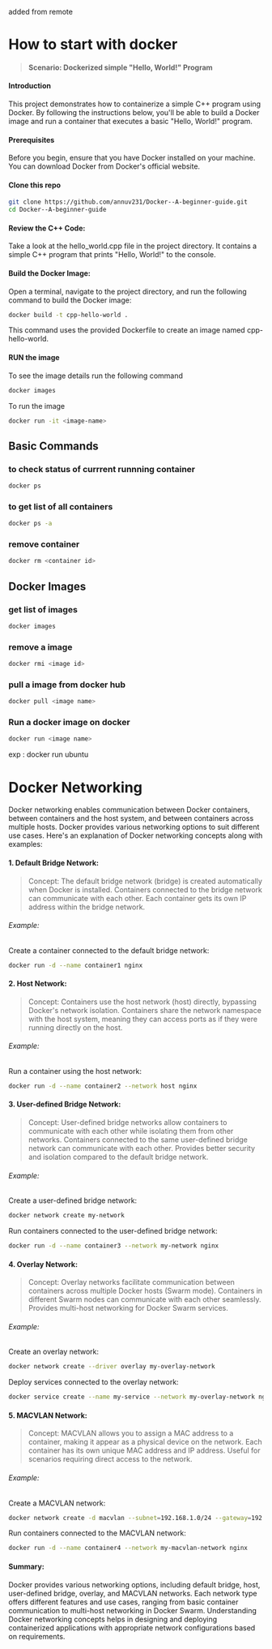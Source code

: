 added from remote 

# How to start with docker

> #### Scenario: Dockerized simple "Hello, World!" Program

#### Introduction
 This project demonstrates how to containerize a simple C++ program using Docker. By following the instructions below, you'll be able to build a Docker image and run a container that executes a basic "Hello, World!" program.

#### Prerequisites
Before you begin, ensure that you have Docker installed on your machine. You can download Docker from Docker's official website.

#### Clone this repo
```bash
git clone https://github.com/annuv231/Docker--A-beginner-guide.git
cd Docker--A-beginner-guide
```

#### Review the C++ Code:
Take a look at the hello_world.cpp file in the project directory. It contains a simple C++ program that prints "Hello, World!" to the console.
#### Build the Docker Image:
Open a terminal, navigate to the project directory, and run the following command to build the Docker image:

```bash
docker build -t cpp-hello-world .
```
This command uses the provided Dockerfile to create an image named cpp-hello-world.

#### RUN the image

To see the image details run the following command
```bash
docker images
```

To run the image

```bash
docker run -it <image-name>
```

## Basic Commands

### to check status of currrent runnning container

```bash
docker ps 
```

### to get list of all containers

```bash
docker ps -a 
```

### remove container

```bash
docker rm <container id>
```



## Docker Images

### get list of images

```bash
docker images
```

### remove a image

```bash
docker rmi <image id>
```


### pull a image from docker hub 

```bash
docker pull <image name>
```

### Run a docker image on docker

```bash
docker run <image name>
```

exp : docker run ubuntu



# Docker Networking

Docker networking enables communication between Docker containers, between containers and the host system, and between containers across multiple hosts. Docker provides various networking options to suit different use cases. Here's an explanation of Docker networking concepts along with examples:

#### 1. Default Bridge Network:
> Concept:
The default bridge network (bridge) is created automatically when Docker is installed.
Containers connected to the bridge network can communicate with each other.
Each container gets its own IP address within the bridge network.

###### Example:
Create a container connected to the default bridge network:

```bash
docker run -d --name container1 nginx
```
#### 2. Host Network:

> Concept:
Containers use the host network (host) directly, bypassing Docker's network isolation.
Containers share the network namespace with the host system, meaning they can access ports as if they were running directly on the host.

###### Example:
Run a container using the host network:

```bash
docker run -d --name container2 --network host nginx
```
#### 3. User-defined Bridge Network:

> Concept:
User-defined bridge networks allow containers to communicate with each other while isolating them from other networks.
Containers connected to the same user-defined bridge network can communicate with each other.
Provides better security and isolation compared to the default bridge network.

###### Example:
Create a user-defined bridge network:

```bash
docker network create my-network
```
Run containers connected to the user-defined bridge network:

```bash
docker run -d --name container3 --network my-network nginx
```
#### 4. Overlay Network:

> Concept:
Overlay networks facilitate communication between containers across multiple Docker hosts (Swarm mode).
Containers in different Swarm nodes can communicate with each other seamlessly.
Provides multi-host networking for Docker Swarm services.

###### Example:
Create an overlay network:

```bash
docker network create --driver overlay my-overlay-network
```
Deploy services connected to the overlay network:

```bash
docker service create --name my-service --network my-overlay-network nginx
```
#### 5. MACVLAN Network:

> Concept:
MACVLAN allows you to assign a MAC address to a container, making it appear as a physical device on the network.
Each container has its own unique MAC address and IP address.
Useful for scenarios requiring direct access to the network.

###### Example:

Create a MACVLAN network:

```bash
docker network create -d macvlan --subnet=192.168.1.0/24 --gateway=192.168.1.1 -o parent=eth0 my-macvlan-network
```
Run containers connected to the MACVLAN network:


```bash
docker run -d --name container4 --network my-macvlan-network nginx
```
#### Summary:


Docker provides various networking options, including default bridge, host, user-defined bridge, overlay, and MACVLAN networks.
Each network type offers different features and use cases, ranging from basic container communication to multi-host networking in Docker Swarm.
Understanding Docker networking concepts helps in designing and deploying containerized applications with appropriate network configurations based on requirements.
